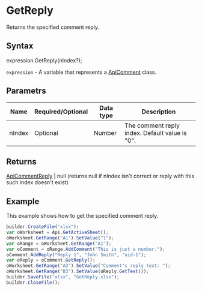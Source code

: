 # GetReply

Returns the specified comment reply.

## Syntax

expression.GetReply(nIndex?);

`expression` - A variable that represents a [ApiComment](../ApiComment.md) class.

## Parametrs

| **Name** | **Required/Optional** | **Data type** | **Description** |
| ------------- | ------------- | ------------- | ------------- |
| nIndex | Optional | Number | The comment reply index. Default value is "0". |

## Returns

[ApiCommentReply](../../ApiCommentReply/ApiCommentReply.md) &#124; null (returns null if nIndex isn't correct or reply with this such index doesn't exist)

## Example

This example shows how to get the specified comment reply.

```javascript
builder.CreateFile("xlsx");
var oWorksheet = Api.GetActiveSheet();
oWorksheet.GetRange("A1").SetValue("1");
var oRange = oWorksheet.GetRange("A1");
var oComment = oRange.AddComment("This is just a number.");
oComment.AddReply("Reply 1", "John Smith", "uid-1");
var oReply = oComment.GetReply();
oWorksheet.GetRange("A3").SetValue("Comment's reply text: ");
oWorksheet.GetRange("B3").SetValue(oReply.GetText());
builder.SaveFile("xlsx", "GetReply.xlsx");
builder.CloseFile();
```